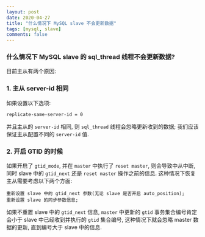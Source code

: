 ```yaml
---
layout: post
date: 2020-04-27
title: "什么情况下 MySQL slave 不会更新数据"
tags: [mysql, slave]
comments: false
---
```


### 什么情况下 MySQL slave 的 sql_thread 线程不会更新数据?

目前主从有两个原因:

### 1. 主从 server-id 相同

如果设置以下选项:
```
replicate-same-server-id = 0
``` 
并且主从的 `server-id` 相同, 则 `sql_thread` 线程会忽略更新收到的数据; 我们应该保证主从配置不同的 `server-id` 值.

### 2. 开启 GTID 的时候

如果开启了 `gtid_mode`, 并在 `master` 中执行了 `reset master`, 则会导致中从中断, 同时 slave 中的 `gtid_next` 还是 `reset master` 操作之前的信息. 这种情况下恢复主从需要考虑以下两个方面:
```
重新设置 slave 中的 gtid_next 参数(无论 slave 是否开启 auto_position);
重新设置 slave 的同步参数信息;
```

如果不重置 slave 中的 `gtid_next` 信息, `master` 中更新的 `gtid` 事务集合编号肯定会小于 slave 中已经收到并执行的 `gtid` 集合编号, 这种情况下就会忽略 master 数据的更新, 直到编号大于 slave 中的信息.
